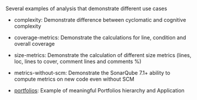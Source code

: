 Several examples of analysis that demonstrate different use cases

* complexity: Demonstrate difference between cyclomatic and cognitive complexity

* coverage-metrics: Demonstrate the calculations for line, condition and overall coverage

* size-metrics: Demonstrate the calculation of different size metrics (lines, loc, lines to cover, comment lines and comments %)

* metrics-without-scm: Demonstrate the SonarQube 7.1+ ability to compute metrics on new code even without SCM

* [portfolios](portfolios/): Example of meaningful Portfolios hierarchy and Application